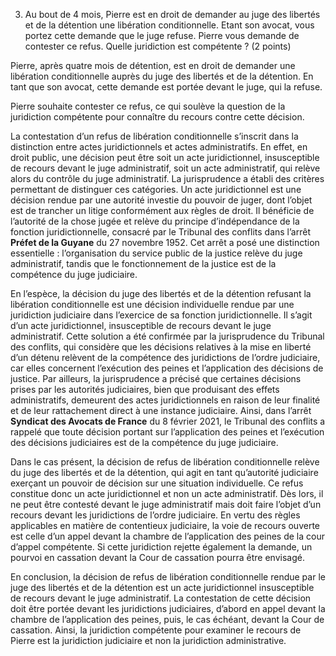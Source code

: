 3) Au bout de 4 mois, Pierre est en droit de demander au juge des libertés et de la détention une
libération conditionnelle. Etant son avocat, vous portez cette demande que le juge refuse. Pierre
vous demande de contester ce refus. Quelle juridiction est compétente ? (2 points)


Pierre, après quatre mois de détention, est en droit de demander une libération conditionnelle auprès du juge des libertés et de la détention. En tant que son avocat, cette demande est portée devant le juge, qui la refuse. 

Pierre souhaite contester ce refus, ce qui soulève la question de la juridiction compétente pour connaître du recours contre cette décision.

La contestation d’un refus de libération conditionnelle s’inscrit dans la distinction entre actes juridictionnels et actes administratifs. En effet, en droit public, une décision peut être soit un acte juridictionnel, insusceptible de recours devant le juge administratif, soit un acte administratif, qui relève alors du contrôle du juge administratif. La jurisprudence a établi des critères permettant de distinguer ces catégories. Un acte juridictionnel est une décision rendue par une autorité investie du pouvoir de juger, dont l’objet est de trancher un litige conformément aux règles de droit. Il bénéficie de l’autorité de la chose jugée et relève du principe d’indépendance de la fonction juridictionnelle, consacré par le Tribunal des conflits dans l’arrêt **Préfet de la Guyane** du 27 novembre 1952. Cet arrêt a posé une distinction essentielle : l’organisation du service public de la justice relève du juge administratif, tandis que le fonctionnement de la justice est de la compétence du juge judiciaire.

En l’espèce, la décision du juge des libertés et de la détention refusant la libération conditionnelle est une décision individuelle rendue par une juridiction judiciaire dans l’exercice de sa fonction juridictionnelle. Il s’agit d’un acte juridictionnel, insusceptible de recours devant le juge administratif. Cette solution a été confirmée par la jurisprudence du Tribunal des conflits, qui considère que les décisions relatives à la mise en liberté d’un détenu relèvent de la compétence des juridictions de l’ordre judiciaire, car elles concernent l’exécution des peines et l’application des décisions de justice. Par ailleurs, la jurisprudence a précisé que certaines décisions prises par les autorités judiciaires, bien que produisant des effets administratifs, demeurent des actes juridictionnels en raison de leur finalité et de leur rattachement direct à une instance judiciaire. Ainsi, dans l’arrêt **Syndicat des Avocats de France** du 8 février 2021, le Tribunal des conflits a rappelé que toute décision portant sur l’application des peines et l’exécution des décisions judiciaires est de la compétence du juge judiciaire.

Dans le cas présent, la décision de refus de libération conditionnelle relève du juge des libertés et de la détention, qui agit en tant qu’autorité judiciaire exerçant un pouvoir de décision sur une situation individuelle. Ce refus constitue donc un acte juridictionnel et non un acte administratif. Dès lors, il ne peut être contesté devant le juge administratif mais doit faire l’objet d’un recours devant les juridictions de l’ordre judiciaire. En vertu des règles applicables en matière de contentieux judiciaire, la voie de recours ouverte est celle d’un appel devant la chambre de l’application des peines de la cour d’appel compétente. Si cette juridiction rejette également la demande, un pourvoi en cassation devant la Cour de cassation pourra être envisagé.

En conclusion, la décision de refus de libération conditionnelle rendue par le juge des libertés et de la détention est un acte juridictionnel insusceptible de recours devant le juge administratif. La contestation de cette décision doit être portée devant les juridictions judiciaires, d’abord en appel devant la chambre de l’application des peines, puis, le cas échéant, devant la Cour de cassation. Ainsi, la juridiction compétente pour examiner le recours de Pierre est la juridiction judiciaire et non la juridiction administrative.
